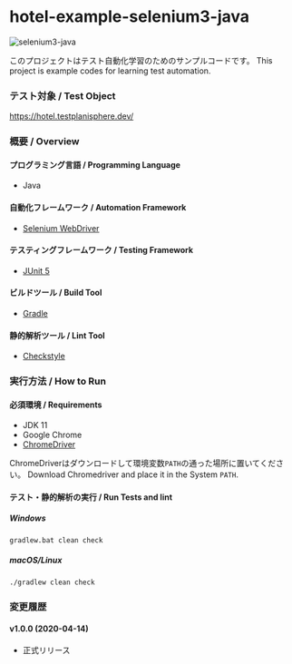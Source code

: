# hotel-example-selenium3-java

![selenium3-java](https://github.com/testplanisphere/hotel-example-selenium3-java/workflows/selenium3-java/badge.svg)

このプロジェクトはテスト自動化学習のためのサンプルコードです。
This project is example codes for learning test automation.

### テスト対象 / Test Object

https://hotel.testplanisphere.dev/

### 概要 / Overview

#### プログラミング言語 / Programming Language

* Java

#### 自動化フレームワーク / Automation Framework

* [Selenium WebDriver](https://www.selenium.dev/)

#### テスティングフレームワーク / Testing Framework

* [JUnit 5](https://junit.org/junit5/)

#### ビルドツール / Build Tool

* [Gradle](https://gradle.org/)

#### 静的解析ツール / Lint Tool

* [Checkstyle](https://checkstyle.sourceforge.io/)

### 実行方法 / How to Run

#### 必須環境 / Requirements

* JDK 11
* Google Chrome
* [ChromeDriver](https://chromedriver.chromium.org/downloads)

ChromeDriverはダウンロードして環境変数`PATH`の通った場所に置いてください。
Download Chromedriver and place it in the System `PATH`.

#### テスト・静的解析の実行 / Run Tests and lint

##### Windows

```
gradlew.bat clean check
```

##### macOS/Linux

```
./gradlew clean check
```

### 変更履歴

#### v1.0.0 (2020-04-14)

* 正式リリース